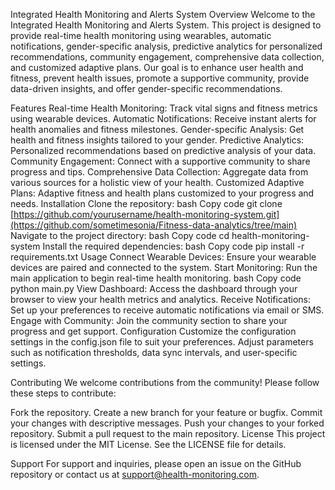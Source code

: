 Integrated Health Monitoring and Alerts System
Overview
Welcome to the Integrated Health Monitoring and Alerts System. This project is designed to provide real-time health monitoring using wearables, automatic notifications, gender-specific analysis, predictive analytics for personalized recommendations, community engagement, comprehensive data collection, and customized adaptive plans. Our goal is to enhance user health and fitness, prevent health issues, promote a supportive community, provide data-driven insights, and offer gender-specific recommendations.

Features
Real-time Health Monitoring: Track vital signs and fitness metrics using wearable devices.
Automatic Notifications: Receive instant alerts for health anomalies and fitness milestones.
Gender-specific Analysis: Get health and fitness insights tailored to your gender.
Predictive Analytics: Personalized recommendations based on predictive analysis of your data.
Community Engagement: Connect with a supportive community to share progress and tips.
Comprehensive Data Collection: Aggregate data from various sources for a holistic view of your health.
Customized Adaptive Plans: Adaptive fitness and health plans customized to your progress and needs.
Installation
Clone the repository:
bash
Copy code
git clone [https://github.com/yourusername/health-monitoring-system.git](https://github.com/sometimesonia/Fitness-data-analytics/tree/main)
Navigate to the project directory:
bash
Copy code
cd health-monitoring-system
Install the required dependencies:
bash
Copy code
pip install -r requirements.txt
Usage
Connect Wearable Devices: Ensure your wearable devices are paired and connected to the system.
Start Monitoring: Run the main application to begin real-time health monitoring.
bash
Copy code
python main.py
View Dashboard: Access the dashboard through your browser to view your health metrics and analytics.
Receive Notifications: Set up your preferences to receive automatic notifications via email or SMS.
Engage with Community: Join the community section to share your progress and get support.
Configuration
Customize the configuration settings in the config.json file to suit your preferences. Adjust parameters such as notification thresholds, data sync intervals, and user-specific settings.

Contributing
We welcome contributions from the community! Please follow these steps to contribute:

Fork the repository.
Create a new branch for your feature or bugfix.
Commit your changes with descriptive messages.
Push your changes to your forked repository.
Submit a pull request to the main repository.
License
This project is licensed under the MIT License. See the LICENSE file for details.

Support
For support and inquiries, please open an issue on the GitHub repository or contact us at support@health-monitoring.com.

